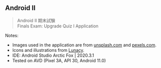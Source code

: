 ## Android II
> Android II 期末試験  
> Finals Exam: Upgrade Quiz I Application

Notes:
  - Images used in the application are from [unsplash.com](https://unsplash.com/) and [pexels.com](https://www.pexels.com/).
  - Icons and illustrations from [Lunacy](https://icons8.com/lunacy).
  - IDE: Android Studio Arctic Fox | 2020.3.1
  - Tested on AVD (Pixel 3A, API 30, Android 11.0)